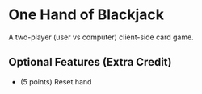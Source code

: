 # One Hand of Blackjack

A two-player (user vs computer) client-side card game.

## Optional Features (Extra Credit) 
* (5 points) Reset hand
